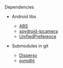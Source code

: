 Dependencies
* Android libs
    * [ABS](https://github.com/d3vgru/ActionBarSherlock/tree/tgs-android)
    * [spydroid-ipcamera](https://github.com/d3vgru/spydroid-ipcamera/tree/tgs-android)
    * [UnifiedPreference](https://github.com/saik0/UnifiedPreference)

* Submodules in git
    * [Dispersy](https://github.com/d3vgru/dispersy/tree/tgs-android)
    * [pymdht](https://github.com/d3vgru/pymdht/tree/tgs-android)

